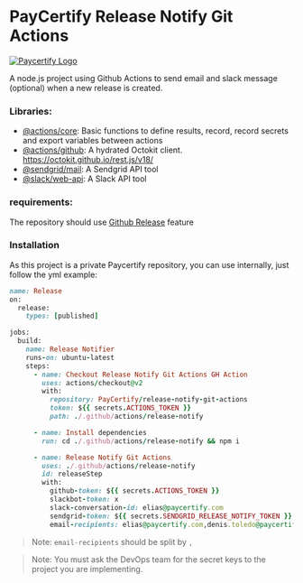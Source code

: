 # PayCertify Release Notify Git Actions

[![Paycertify Logo](https://my.paycertify.com/assets/images/paycertify-757cdf1128914f062b5d30dca4ff8751.svg)](https://github.com/PayCertify)

A node.js project using Github Actions to send email and slack message (optional) when a new release is created.

### Libraries:
- [@actions/core](https://www.npmjs.com/package/@actions/core): Basic functions to define results, record, record secrets and export variables between actions
- [@actions/github](https://www.npmjs.com/package/@actions/github): A hydrated Octokit client. https://octokit.github.io/rest.js/v18/
- [@sendgrid/mail](https://www.npmjs.com/package/@sendgrid/mail): A Sendgrid API tool
- [@slack/web-api](https://www.npmjs.com/package/@slack/web-api): A Slack API tool

### requirements:

The repository should use [Github Release](https://docs.github.com/en/github/administering-a-repository/about-releases) feature

### Installation

As this project is a private Paycertify repository, you can use internally, just follow the yml example:

```ruby
name: Release
on:
  release:
    types: [published]

jobs:
  build:
    name: Release Notifier
    runs-on: ubuntu-latest
    steps:
      - name: Checkout Release Notify Git Actions GH Action
        uses: actions/checkout@v2
        with:
          repository: PayCertify/release-notify-git-actions
          token: ${{ secrets.ACTIONS_TOKEN }}
          path: ./.github/actions/release-notify

      - name: Install dependencies
        run: cd ./.github/actions/release-notify && npm i

      - name: Release Notify Git Actions
        uses: ./.github/actions/release-notify
        id: releaseStep
        with:
          github-token: ${{ secrets.ACTIONS_TOKEN }}
          slackbot-token: x
          slack-conversation-id: elias@paycertify.com
          sendgrid-token: ${{ secrets.SENDGRID_RELEASE_NOTIFY_TOKEN }}
          email-recipients: elias@paycertify.com,denis.toledo@paycertify.com
```

> Note: `email-recipients` should be split by `,`

> Note: You must ask the DevOps team for the secret keys to the project you are implementing.
